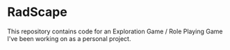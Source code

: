 # RadScape
This repository contains code for an Exploration Game / Role Playing Game I've been working on as a personal project. 

